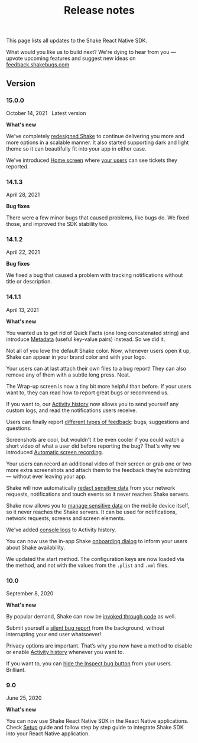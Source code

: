﻿---
id: react-releases
title: Release notes
---
This page lists all updates to the Shake React Native SDK.

What would you like us to build next? We're dying to hear from you — upvote upcoming features and suggest new ideas on [feedback.shakebugs.com](https://feedback.shakebugs.com/)

## Version

### 15.0.0
<span class="tag-button">October 14, 2021</span>&nbsp;&nbsp;
<span class="tag-button green-tag-button">Latest version</span>

**What's new**

We've completely [redesigned Shake](/react/home-screen.md) to continue delivering you more and more options in a scalable manner.
It also started supporting dark and light theme so it can beautifully fit into your app in either case.

We've introduced [Home screen](/react/home-screen.md) where [your users](/react/users.md) can see tickets they reported.

### 14.1.3
<span class="tag-button">April 28, 2021</span>&nbsp;&nbsp;

**Bug fixes**

There were a few minor bugs that caused problems, like bugs do. We fixed those, and improved the SDK stability too.

### 14.1.2
<span class="tag-button">April 22, 2021</span>&nbsp;&nbsp;

**Bug fixes**

We fixed a bug that caused a problem with tracking notifications without title or description.

### 14.1.1
<span class="tag-button">April 13, 2021</span>&nbsp;&nbsp;

**What's new**

You wanted us to get rid of Quick Facts (one long concatenated string)
and introduce [Metadata](/react/metadata.md) (useful key-value pairs) instead. So we did it.

Not all of you love the default Shake color. Now, whenever users open it up, Shake can appear in your brand color and with your logo.

Your users can at last attach their own files to a bug report! They can also remove any of them with a subtle long press. Neat.

The Wrap-up screen is now a tiny bit more helpful than before. If your users want to, they can read how to report great bugs or recommend us.

If you want to, our [Activity history](/react/activity.md) now allows you to send yourself any custom logs, and read the notifications users receive.

Users can finally report [different types of feedback](/react/feedback-type.md): bugs, suggestions and questions.

Screenshots are cool, but wouldn't it be even cooler if you could watch a short video of what a user did before reporting the bug? That's why we introduced [Automatic screen recording](/react/automatic-screen-recording.md).

Your users can record an additional video of their screen or grab one or two more extra screenshots and attach them to the feedback they're submitting — without ever leaving your app.

Shake will now automatically [redact sensitive data](react/manage-sensitive-data.md#automatically-redacted-sensitive-data) from your network requests, notifications and touch events so it never reaches Shake servers.

Shake now allows you to [manage sensitive data](react/manage-sensitive-data.md) on the mobile device itself, so it never reaches the Shake servers. It can be used for notifications, network requests, screens and screen elements.

We've added [console logs](react/activity.md#console-logs) to Activity history.

You can now use the in-app Shake [onboarding dialog](react/intro-message.md) to inform your users about Shake availability.

We updated the start method. The configuration keys are now loaded via the method, and not with the values from the `.plist` and `.xml` files.

### 10.0
<span class="tag-button">September 8, 2020</span>&nbsp;&nbsp;

**What's new**

By popular demand, Shake can now be [invoked through code](/react/invoke.md) as well.

Submit yourself a [silent bug report](/react/silent-reports.md) from the background,
without interrupting your end user whatsoever!

Privacy options are important. That’s why you now have a method to
disable or enable [Activity history](/react/activity.md) whenever you want to.

If you want to, you can [hide the Inspect bug button](/react/inspect.md) from your users. Brilliant.


### 9.0
<span class="tag-button">June 25, 2020</span>

**What's new**

You can now use Shake React Native SDK in the React Native applications. Check [Setup](/react/setup.md) guide and follow step by step
guide to integrate Shake SDK into your React Native application.
